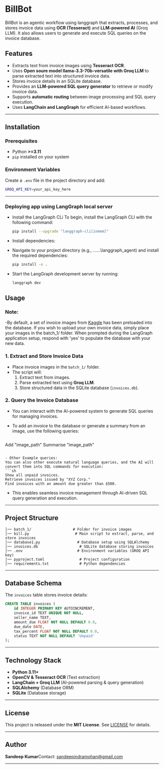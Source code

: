 # BillBot

BillBot is an agentic workflow using langgraph that extracts, processes, and stores invoice data using **OCR (Tesseract)** and **LLM-powered AI** (Groq LLM). It also allows users to generate and execute SQL queries on the invoice database.

## **Features**

- Extracts text from invoice images using **Tesseract OCR**.
- Uses **Open soure model llama-3.3-70b-versatile with Groq LLM** to parse extracted text into structured invoice data.
- Stores invoice details in an SQLite database.
- Provides an **LLM-powered SQL query generator** to retrieve or modify invoice data.
- Supports **automatic routing** between image processing and SQL query execution.
- Uses **LangChain and LangGraph** for efficient AI-based workflows.

---

## **Installation**

### **Prerequisites**

- Python **>=3.11**
- `pip` installed on your system


### **Environment Variables**

Create a `.env` file in the project directory and add:

```sh
GROQ_API_KEY=your_api_key_here
```

---

### **Deploying app using LangGraph local server**

- Install the LangGraph CLi
To begin, install the LangGraph CLI with the following command:
  ```sh
  pip install --upgrade "langgraph-cli[inmem]"
  ```

- Install dependencies:
- Navigate to your project directory (e.g., ...\...\langgraph_agent) and install the required dependencies:
  ```sh
  pip install -e .
  ```

- Start the LangGraph development server by running:
  ```sh
  langgraph dev
  ```


## **Usage**
### **Note:**
-By default, a set of invoice images from [Kaggle](https://www.kaggle.com/dsv/9489831) has been preloaded into the database. If you wish to upload your own invoice data, simply place your images in the batch_1/ folder. When prompted during the LangGraph application setup, respond with 'yes' to populate the database with your new data.


### **1. Extract and Store Invoice Data**

- Place invoice images in the `batch_1/` folder.
- The script will:
  1. Extract text from images.
  2. Parse extracted text using **Groq LLM**.
  3. Store structured data in the SQLite database (`invoices.db`).

### **2. Query the Invoice Database**

- You can interact with the AI-powered system to generate SQL queries for managing invoices.

- To add an invoice to the database or generate a summary from an image, use the following queries:
  ```sh
Add "image_path"
Summarise "image_path" 
  ```

- Other Example queries:
You can also other execute natural language queries, and the AI will convert them into SQL commands for execution:
  ```sh
  Show all unpaid invoices.
  Retrieve invoices issued by "XYZ Corp."
  Find invoices with an amount due greater than $500.
  ```
- This enables seamless invoice management through AI-driven SQL query generation and execution.

---

## **Project Structure**

```
│── batch_1/                   # Folder for invoice images
│── bill.py                     # Main script to extract, parse, and store invoices
│── database1.py                 # Database setup using SQLAlchemy
│── invoices.db                   # SQLite database storing invoices
│── .env                         # Environment variables (GROQ API key)
│── pyproject.toml                # Project configuration
│── requirements.txt              # Python dependencies
```

---

## **Database Schema**

The `invoices` table stores invoice details:

```sql
CREATE TABLE invoices (
    id INTEGER PRIMARY KEY AUTOINCREMENT,
    invoice_id TEXT UNIQUE NOT NULL,
    seller_name TEXT,
    amount_due FLOAT NOT NULL DEFAULT 0.0,
    due_date DATE,
    tax_percent FLOAT NOT NULL DEFAULT 0.0,
    status TEXT NOT NULL DEFAULT 'Unpaid'
);
```

---

## **Technology Stack**

- **Python 3.11+**
- **OpenCV & Tesseract OCR** (Text extraction)
- **LangChain + Groq LLM** (AI-powered parsing & query generation)
- **SQLAlchemy** (Database ORM)
- **SQLite** (Database storage)

---

## **License**

This project is released under the **MIT License**. See [LICENSE](LICENSE) for details.

---

## **Author**

**Sandeep Kumar**Contact: [sandeepindramohan@gmail.com](mailto\:sandeepindramohan@gmail.com)

---
